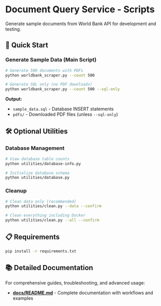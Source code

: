 # Document Query Service - Scripts

Generate sample documents from World Bank API for development and testing.

## 🚀 Quick Start

### Generate Sample Data (Main Script)

```bash
# Generate 500 documents with PDFs
python worldbank_scraper.py --count 500

# Generate SQL only (no PDF downloads)
python worldbank_scraper.py --count 500 --sql-only
```

**Output:**

- `sample_data.sql` - Database INSERT statements
- `pdfs/` - Downloaded PDF files (unless `--sql-only`)

## 🛠️ Optional Utilities

### Database Management

```bash
# View database table counts
python utilities/database-info.py

# Initialize database schema
python utilities/database.py
```

### Cleanup

```bash
# Clean data only (recommended)
python utilities/clean.py --data --confirm

# Clean everything including Docker
python utilities/clean.py --all --confirm
```

## 📋 Requirements

```bash
pip install -r requirements.txt
```

## 📚 Detailed Documentation

For comprehensive guides, troubleshooting, and advanced usage:

- **[docs/README.md](docs/README.md)** - Complete documentation with workflows and examples
